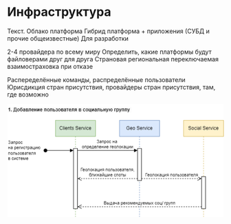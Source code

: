 # Инфраструктура

Текст.
Облако платформа
Гибрид платформа + приложения (СУБД и прочие общеизвестные)
Для разработки

2-4 провайдера по всему миру
Определить, какие платформы будут файловерами друг для друга
Страновая региональная переключаемая взаимостраховка при отказе

Распеределённые команды, распределённые пользователи
Юрисдикция стран присутствия, провайдеры стран присутствия, там, где возможно

![Картинка](https://github.com/Lana8888/trans-sport/blob/main/concurrency-view-scenario1.png)
